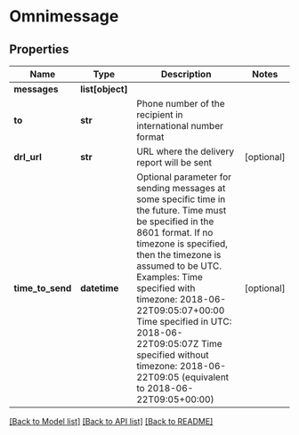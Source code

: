 # Omnimessage

## Properties
Name | Type | Description | Notes
------------ | ------------- | ------------- | -------------
**messages** | **list[object]** |  | 
**to** | **str** | Phone number of the recipient in international number format | 
**drl_url** | **str** | URL where the delivery report will be sent | [optional] 
**time_to_send** | **datetime** | Optional parameter for sending messages at some specific time in the future. Time must be specified in the 8601 format. If no timezone is specified, then the timezone is assumed to be UTC. Examples: Time specified with timezone: 2018-06-22T09:05:07+00:00 Time specified in UTC: 2018-06-22T09:05:07Z Time specified without timezone: 2018-06-22T09:05 (equivalent to 2018-06-22T09:05+00:00)  | [optional] 

[[Back to Model list]](../README.md#documentation-for-models) [[Back to API list]](../README.md#documentation-for-api-endpoints) [[Back to README]](../README.md)


